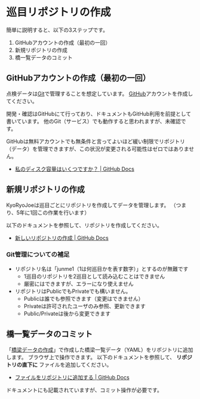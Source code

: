 巡目リポジトリの作成
====================

簡単に説明すると、以下の3ステップです。

1. GitHubアカウントの作成（最初の一回）
1. 新規リポジトリの作成
1. 橋一覧データのコミット


GitHubアカウントの作成（最初の一回）
------------------------------------

点検データは[Git](https://git-scm.com/)で管理することを想定しています。
[GitHub](https://github.com/)アカウントを作成してください。

開発・確認はGitHubにて行っており、ドキュメントもGitHub利用を前提として書いています。
他のGit（サービス）でも動作すると思われますが、未確認です。

GitHubは無料アカウントでも無条件と言ってよいほど緩い制限でリポジトリ（データ）を管理できますが、この状況が変更される可能性はゼロではありません。

* [私のディスク容量はいくつですか？ | GitHub Docs](https://docs.github.com/ja/free-pro-team@latest/github/managing-large-files/what-is-my-disk-quota)


新規リポジトリの作成
--------------------

KyoRyoJoeは巡目ごとにリポジトリを作成してデータを管理します。
（つまり、5年に1回この作業を行います）

以下のドキュメントを参照して、リポジトリを作成してください。

* [新しいリポジトリの作成 | GitHub Docs](https://docs.github.com/ja/free-pro-team@latest/github/creating-cloning-and-archiving-repositories/creating-a-new-repository)

### Git管理についての補足

* リポジトリ名は「junme1（1は何巡目かを表す数字）」とするのが無難です
  * 1巡目のリポジトリを2巡目として読み込むことはできません
  * 厳密にはできますが、エラーになり使えません
* リポジトリはPublicでもPrivateでも構いません。
  * Publicは誰でも参照できます（変更はできません）
  * Privateは許可されたユーザのみ参照、更新できます
  * Public/Privateは後から変更できます

橋一覧データのコミット
----------------------

「[橋梁データの作成](make_bridge_data.md)」で作成した橋梁一覧データ（YAML）をリポジトリに追加します。
ブラウザ上で操作できます。
以下のドキュメントを参照して、 **リポジトリの直下に** ファイルを追加してください。

* [ファイルをリポジトリに追加する | GitHub Docs](https://docs.github.com/ja/free-pro-team@latest/github/managing-files-in-a-repository/adding-a-file-to-a-repository)

ドキュメントにも記載されていますが、コミット操作が必要です。
